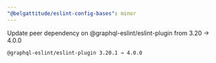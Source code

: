 ```yaml
---
"@belgattitude/eslint-config-bases": minor
---
```


Update peer dependency on @graphql-eslint/eslint-plugin from 3.20 → 4.0.0 

```
@graphql-eslint/eslint-plugin 3.20.1 → 4.0.0
``` 
